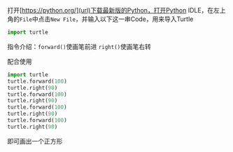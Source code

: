 打开[https://python.org/](url)下载最新版的Python，打开Python IDLE，在左上角的`File`中点击`New File`，并输入以下这一串Code，用来导入Turtle
```Python
import turtle
```
指令介绍：`forward()`使画笔前进
`right()`使画笔右转

配合使用
```Python
import turtle
turtle.forward(100)
turtle.right(90)
turtle.forward(100)
turtle.right(90)
turtle.forward(100)
turtle.right(90)
turtle.forward(100)
turtle.right(90)
```
即可画出一个正方形